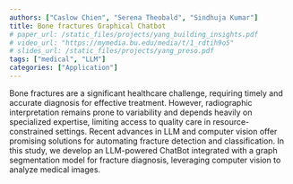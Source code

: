 ```yaml
---
authors: ["Caslow Chien", "Serena Theobald", "Sindhuja Kumar"]
title: Bone fractures Graphical Chatbot
# paper_url: /static_files/projects/yang_building_insights.pdf
# video_url: "https://mymedia.bu.edu/media/t/1_rdtih9o5"
# slides_url: /static_files/projects/yang_preso.pdf
tags: ["medical", "LLM"]
categories: ["Application"]
---
```


Bone fractures are a significant healthcare challenge, requiring timely and accurate diagnosis for effective treatment. However, radiographic interpretation remains prone to variability and depends heavily on specialized expertise, limiting access to quality care in resource-constrained settings. Recent advances in LLM and computer vision offer promising solutions for automating fracture detection and classification. In this study, we develop an LLM-powered ChatBot integrated with a graph segmentation model for fracture diagnosis, leveraging computer vision to analyze medical images.
